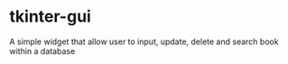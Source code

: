 # tkinter-gui
A simple widget that allow user to input, update, delete and search book within a database
